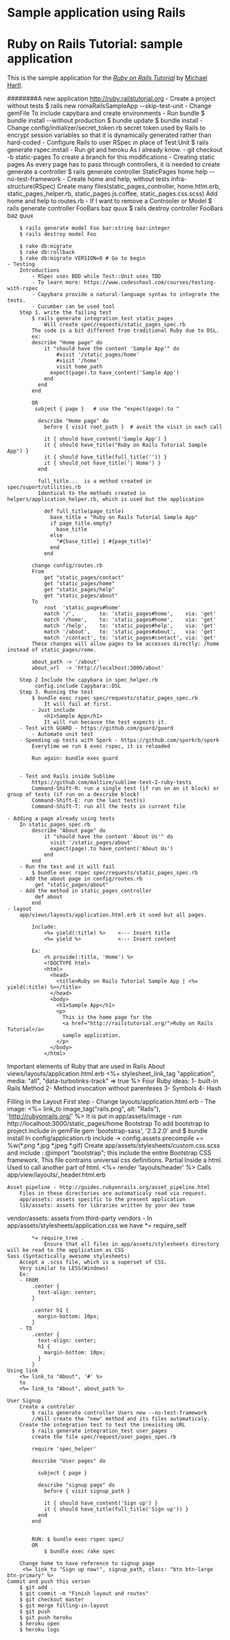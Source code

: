 Sample application using Rails
==============================

# Ruby on Rails Tutorial: sample application

This is the sample application for
the [*Ruby on Rails Tutorial*](http://railstutorial.org/)
by [Michael Hartl](http://michaelhartl.com/).

########A new application
		http://ruby.railstutorial.org
		- Create a project without tests
		$ rails new romaRailsSampleApp --skip-test-unit
	- Change gemFile
		To include capybara and create environments
	- Run bundle
		$ bundle install --without production
		$ bundle update
		$ bundle install
	- Change config/initializer/secret_token.rb
		 secret token used by Rails to encrypt session variables so that it is dynamically generated rather than hard-coded
		- Configure Rails to user RSpec in place of Test:Unit
			$ rails generate rspec:install
	- Run git and heroku
		As I already know.
		- git checkout -b static-pages
			To create a branch for this modifications
	- Creating static pages
		As every page has to pass through controllers, it is needed to create generate a controller
		$ rails generate controller StaticPages home help --no-test-framework
		- Create home and help, without tests infra-structure(RSpec)
			Create many files(static_pages_controller, home.htlm.erb, static_pages_helper.rb, static_pages.js.coffee, static_pages.css.scss)
			Add home and help to routes.rb
	- If I want to remove a Controoler or Model
		$ rails generate controller FooBars baz quux
  		$ rails destroy  controller FooBars baz quux
  		
  		$ rails generate model Foo bar:string baz:integer
		$ rails destroy model Foo
		
		$ rake db:migrate
		$ rake db:rollback
		$ rake db:migrate VERSION=0 # Go to begin
	- Testing
		Introductions
			- RSpec uses BDD while Test::Unit uses TDD
			- To learn more: https://www.codeschool.com/courses/testing-with-rspec
			- Capybara provide a natural-language syntax to integrate the tests.
			- Cucumber can be used tool
		Step 1. write the failing test
			$ rails generate integration_test static_pages
				Will create spec/requests/static_pages_spec.rb
			The code is a bit different from traditional Ruby due to DSL.
			ex:
			describe "Home page" do
			    it "should have the content 'Sample App'" do
			      	#visit '/static_pages/home'
			    	#visit '/home'
	    			visit home_path
			      expect(page).to have_content('Sample App')
			    end
			  end
			end

			OR
			 subject { page }   # use the "expect(page).to "

			  describe "Home page" do
			    before { visit root_path }  # avoit the visit in each call

			    it { should have_content('Sample App') }
			    it { should have_title("Ruby on Rails Tutorial Sample App") }
			    it { should have_title(full_title('')) }
			    it { should_not have_title('| Home') }
			  end

			  full_title...  is a method created in spec/suport/utilities.rb
			  Identical to the methods created in helpers/application_helper.rb, which is used but the application

				def full_title(page_title)
				  base_title = "Ruby on Rails Tutorial Sample App"
				  if page_title.empty?
				    base_title
				  else
				    "#{base_title} | #{page_title}"
				  end
				end

			change config/routes.rb
			From
				get "static_pages/contact"
				get "static_pages/home"
				get "static_pages/help"
				get "static_pages/about"
			To
				root  'static_pages#home'
				match '/',		  to: 'static_pages#home',    via: 'get'
				match '/home',    to: 'static_pages#home',    via: 'get'
				match '/help',    to: 'static_pages#help',    via: 'get'
				match '/about',   to: 'static_pages#about',   via: 'get'
				match '/contact', to: 'static_pages#contact', via: 'get'
			These changes will allow pages to be accesses directly: /home instead of static_pages/rome.
			
			about_path -> '/about'
			about_url  -> 'http://localhost:3000/about'

		Step 2 Include the capybara in spec_helper.rb
			 config.include Capybara::DSL
		Step 3. Running the test
			$ bundle exec rspec spec/requests/static_pages_spec.rb
				It will fail at first.
			- Just include
				<h1>Sample App</h1>
				It will run because the test expects it.
		- Test with GUARD - https://github.com/guard/guard
			- Automate unit test
		- Speeding up tests with Spork - https://github.com/sporkrb/spork
			Everytime we run $ exec rspec, it is reloaded 

			Run again: bundle exec guard


		- Test and Rails inside Sublime
			https://github.com/maltize/sublime-text-2-ruby-tests
			Command-Shift-R: run a single test (if run on an it block) or group of tests (if run on a describe block)
			Command-Shift-E: run the last test(s)
			Command-Shift-T: run all the tests in current file

	- Adding a page already using tests
		In static_pages_spec.rb
			describe "About page" do
				it "should have the content 'About Us'" do
				  visit '/static_pages/about'
				  expect(page).to have_content('About Us')
				end
			end
		- Run the test and it will fail
			$ bundle exec rspec spec/requests/static_pages_spec.rb
		- Add the about page in config/routes.rb
			 get "static_pages/about"
		- Add the method in static_pages_controller
			 def about
  			end
  	- layout 
  		app/views/layouts/application.html.erb it used but all pages.

  			Include:
  			 	<%= yield(:title) %>	<--- Insert title
  				<%= yield %>			<--- Insert content

  			Ex:
		  		<% provide(:title, 'Home') %>
				<!DOCTYPE html>
				<html>
				  <head>
				    <title>Ruby on Rails Tutorial Sample App | <%= yield(:title) %></title>
				  </head>
				  <body>
				    <h1>Sample App</h1>
				    <p>
				      This is the home page for the
				      <a href="http://railstutorial.org/">Ruby on Rails Tutorial</a>
				      sample application.
				    </p>
				  </body>
				</html>

Important elements of Ruby that are used in Rails
	About views/layouts/application.html.erb
		<%= stylesheet_link_tag "application", media: "all",
                                       "data-turbolinks-track" => true %>
        Four Ruby ideas:
       	1- built-in Rails Method
       	2- Method invocation without parenteses
       	3- Symbols
       	4- Hash

Filling in the Layout
	First step
		- Change layouts/application.html.erb
		- The image:
			<%= link_to image_tag("rails.png", alt: "Rails"), 'http://rubyonrails.org/' %>
			It is put in app/assets/image
		- run http://localhost:3000/static_pages/home
	Bootstrap
		To add bootstrap to project
			include in gemFile	gem 'bootstrap-sass', '2.3.2.0' and
				$ bundle install
			In  config/application.rb
				include -> config.assets.precompile += %w(*.png *.jpg *.jpeg *.gif)
			Create app/assets/stylesheets/custom.css.scss
				and include : 
					@import "bootstrap";
						this include the entire Bootstrap CSS framework.
				This file contrains universal css definitions.
	Partial	
		Inside a html.  Used to call another part of html.
		<%= render 'layouts/header' %>
		Calls app/view/layouts/_header.html.erb

	Asset pipeline - http://guides.rubyonrails.org/asset_pipeline.html
		Files in these directories are automaticaly read via request.
		app/assets: assets specific to the present application
		lib/assets: assets for libraries written by your dev team
vendor/assets: assets from third-party vendors
		- In app/assets/stylesheets/application.css we have
			*= require_self
				
 			*= require_tree .
 				Ensure that all files in app/assets/stylesheets directory will be read to the application as CSS
	Sass (Syntactically awesome stylesheets)
		Accept a .scss file, which is a superset of CSS.
		Very similar to LESS(Windows)
		Ex:
		- FROM
			.center {
			  text-align: center;
			}

			.center h1 {
			  margin-bottom: 10px;
			}
		- TO
			.center {
			  text-align: center;
			  h1 {
			    margin-bottom: 10px;
			  }
			}
	Using link
		<%= link_to "About", '#' %>
		to
		<%= link_to "About", about_path %>

	User Signup
		Create a controler
			$ rails generate controller Users new --no-test-framework
			//Will create the "new" method and its files automaticaly.
		Create the integration test to test the inexisting URL
			$ rails generate integration_test user_pages
			create the file spec/request/user_pages_spec.rb

			require 'spec_helper'

			describe "User pages" do

			  subject { page }

			  describe "signup page" do
			    before { visit signup_path }

			    it { should have_content('Sign up') }
			    it { should have_title(full_title('Sign up')) }
			  end
			end


			RUN: $ bundle exec rspec spec/
			OR
				$ bundle exec rake spec

		Change home to have reference to signup page
		 <%= link_to "Sign up now!", signup_path, class: "btn btn-large btn-primary" %>
    Commit and push this verson
	    $ git add .
		$ git commit -m "Finish layout and routes"
		$ git checkout master
		$ git merge filling-in-layout
		$ git push
		$ git push heroku
		$ heroku open
		$ heroku logs
